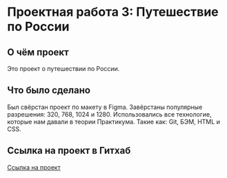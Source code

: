 # Проектная работа 3: Путешествие по России

## О чём проект
Это проект о путешествии по России.

## Что было сделано
Был свёрстан проект по макету в Figma. Завёрстаны популярные разрешения: 320, 768, 1024 и 1280.
Использовались все технологие, которые нам давали в теории Практикума. Такие как: Git, БЭМ, HTML и CSS.

## Ссылка на проект в Гитхаб
[Ссылка на проект](https://danila-sukh.github.io/russian-travel/)